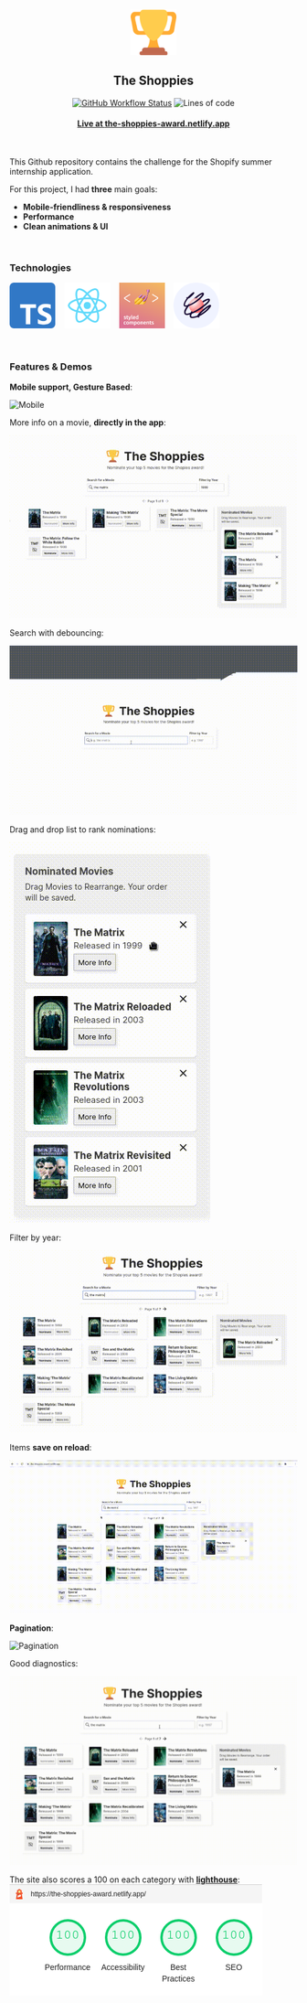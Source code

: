 <div align=center>
  <img alt="Logo" src="./public/logo192.png" width="80" height="80" />
  <h2>The Shoppies</h2>
  <a href="https://github.com/MonliH/the-shoppies/actions"><img alt="GitHub Workflow Status" src="https://img.shields.io/github/workflow/status/MonliH/the-shoppies/Node.js%20CI?style=flat-square"></a>
  <img alt="Lines of code" src="https://img.shields.io/tokei/lines/github/MonliH/the-shoppies?style=flat-square">
  <h4><a href="https://the-shoppies-award.netlify.app/">Live at <b>the-shoppies-award.netlify.app</b></a></h4>
</div>

<br />

This Github repository contains the challenge for the Shopify summer internship
application.

For this project, I had **three** main goals:

- **Mobile-friendliness & responsiveness**
- **Performance**
- **Clean animations & UI**

<br />

### Technologies

<a href="https://www.typescriptlang.org/"><img alt="Typescript" src="./assets/typescriptLogo.png" width="80" height="80"/></a>
&nbsp;&nbsp;
<a href="https://reactjs.org/"><img alt="React" src="./assets/reactLogo.png" width="80" height="80"/></a>
&nbsp;&nbsp;
<a href="https://styled-components.com/"><img alt="React Styled Components" src="./assets/styledComponents.png" width="80" height="80"/></a>
&nbsp;&nbsp;
<a href="https://www.react-spring.io/"><img alt="React Spring" src="./assets/reactSpring.png" width="80" height="80"/></a>

<br />

### Features & Demos

**Mobile support, Gesture Based**:

![Mobile](./assets/mobile.gif)

More info on a movie, **directly in the app**:

![MoreInfo](./assets/infoPopup.gif)

Search with debouncing:

![Search](./assets/search.gif)

Drag and drop list to rank nominations:

![List](./assets/draggableList.gif)

Filter by year:

![FilterByYear](./assets/filterByYear.gif)

Items **save on reload**:

![SaveSelections](./assets/saveSelections.gif)

**Pagination**:

![Pagination](./assets/pagination.gif)

Good diagnostics:

![Errors](./assets/goodErrors.gif)

The site also scores a 100 on each category with [**lighthouse**](https://developers.google.com/web/tools/lighthouse):
![Lighthouse Tests](./assets/lighthouse.png)
